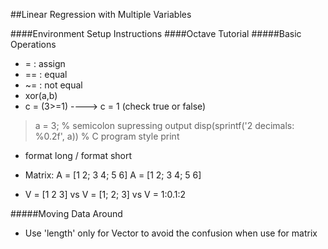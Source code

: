 ##Linear Regression with Multiple Variables

####Environment Setup Instructions
####Octave Tutorial
#####Basic Operations
- = : assign
- == : equal 
- ~= : not equal
- xor(a,b)
- c = (3>=1) ----> c = 1 (check true or false)

>a = 3; % semicolon supressing output
>disp(sprintf('2 decimals: %0.2f', a)) % C program style print

- format long / format short
- Matrix: 
    A = [1 2; 3 4; 5 6]
    A = [1 2;
    3 4;
    5 6]
    
- V = [1 2 3] vs V = [1; 2; 3] vs V = 1:0.1:2

#####Moving Data Around
- Use 'length' only for Vector to avoid the confusion when use for matrix
